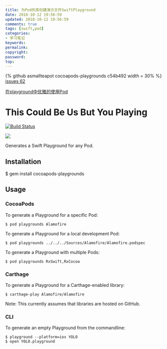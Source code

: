 ```yaml
---
title: 为Pod的库创建演示文件SwiftPlayground
date: 2018-10-12 19:56:59
updated: 2018-10-12 19:56:59
comments: true
tags: [swift,pod]
categories:
- 学习笔记
keywords: 
permalink: 
copyright: 
password: 
top:   
---
```


<!--github库卡片-->
{% github asmallteapot cocoapods-playgrounds c54b492 width = 30% %}
[issues 62](https://github.com/asmallteapot/cocoapods-playgrounds/issues/62#issuecomment-427543129)

[在playground中优雅的使用Pod](https://www.jianshu.com/p/8e7599c27542)
# This Could Be Us But You Playing

[![Build Status](https://img.shields.io/travis/segiddins/ThisCouldBeUsButYouPlaying/master.svg?style=flat)](https://travis-ci.org/segiddins/ThisCouldBeUsButYouPlaying)

![](README_images/alamofire.png)

Generates a Swift Playground for any Pod.

## Installation

$ gem install cocoapods-playgrounds

## Usage

### CocoaPods

To generate a Playground for a specific Pod:
```
$ pod playgrounds Alamofire
```
To generate a Playground for a local development Pod:
```
$ pod playgrounds ../../../Sources/Alamofire/Alamofire.podspec
```
To generate a Playground with multiple Pods:
```
$ pod playgrounds RxSwift,RxCocoa
```
### Carthage

To generate a Playground for a Carthage-enabled library:
```
$ carthage-play Alamofire/Alamofire
```
Note: This currently assumes that libraries are hosted on GitHub.

### CLI

To generate an empty Playground from the commandline:
```
$ playground --platform=ios YOLO
$ open YOLO.playground
```
